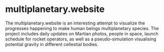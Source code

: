 # multiplanetary.website

The multiplanetary.website is an interesting attempt to visualize the progresses happening to make human beings multiplanetary species. The project includes daily updates on Martian photos, people in space, launch schedule for rocket operators, as well as a pseudo-simulation visualising potential gravity in different cellestial bodies. 
